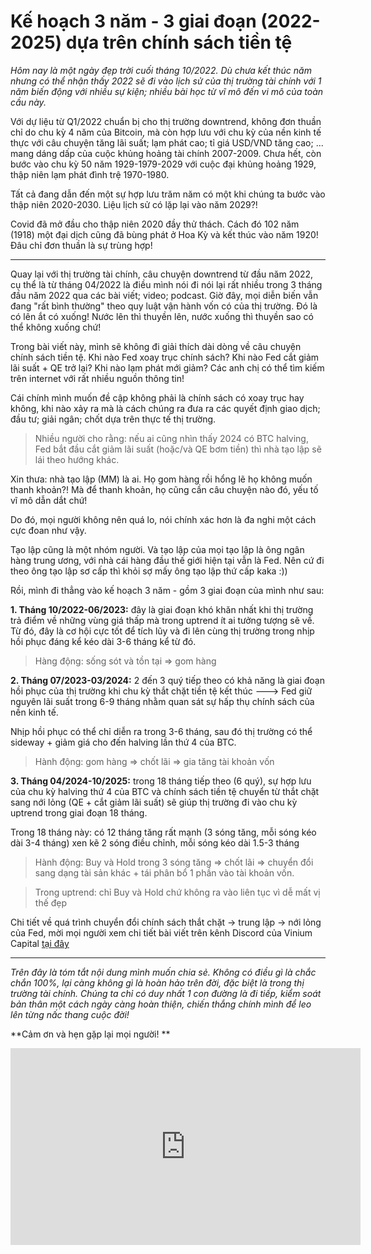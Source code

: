 # Kế hoạch 3 năm - 3 giai đoạn (2022-2025) dựa trên chính sách tiền tệ

*Hôm nay là một ngày đẹp trời cuối tháng 10/2022. Dù chưa kết thúc năm nhưng có thể nhận thấy 2022 sẽ đi vào lịch sử của thị trường tài chính với 1 năm biến động với nhiều sự kiện; nhiều bài học từ vĩ mô đến vi mô của toàn cầu này.* 

Với dự liệu từ Q1/2022 chuẩn bị cho thị trường downtrend, không đơn thuần chỉ do chu kỳ 4 năm của Bitcoin, mà còn hợp lưu với chu kỳ của nền kinh tế thực với câu chuyện tăng lãi suất; lạm phát cao; tỉ giá USD/VND tăng cao; ... mang dáng dấp của cuộc khủng hoảng tài chính 2007-2009. Chưa hết, còn bước vào chu kỳ 50 năm 1929-1979-2029 với cuộc đại khủng hoảng 1929, thập niên lạm phát đình trệ 1970-1980. 

Tất cả đang dẫn đến một sự hợp lưu trăm năm có một khi chúng ta bước vào thập niên 2020-2030. Liệu lịch sử có lặp lại vào năm 2029?! 

Covid đã mở đầu cho thập niên 2020 đầy thử thách. Cách đó 102 năm (1918) một đại dịch cũng đã bùng phát ở Hoa Kỳ và kết thúc vào năm 1920! Đâu chỉ đơn thuần là sự trùng hợp!

-----------------------

Quay lại với thị trường tài chính, câu chuyện downtrend từ đầu năm 2022, cụ thể là từ tháng 04/2022 là điều mình nói đi nói lại rất nhiều trong 3 tháng đầu năm 2022 qua các bài viết; video; podcast. Giờ đây, mọi diễn biến vẫn đang "rất bình thường" theo quy luật vận hành vốn có của thị trường. Đó là có lên ắt có xuống! Nước lên thì thuyền lên, nước xuống thì thuyền sao có thể không xuống chứ!

Trong bài viết này, mình sẽ không đi giải thích dài dòng về câu chuyện chính sách tiền tệ. Khi nào Fed xoay trục chính sách? Khi nào Fed cắt giảm lãi suất + QE trở lại? Khi nào lạm phát mới giảm? Các anh chị có thể tìm kiếm trên internet với rất nhiều nguồn thông tin!

Cái chính mình muốn đề cập không phải là chính sách có xoay trục hay không, khi nào xảy ra mà là cách chúng ra đưa ra các quyết định giao dịch; đầu tư; giải ngân; chốt dựa trên thực tế thị trường. 

> Nhiều người cho rằng: nếu ai cũng nhìn thấy 2024 có BTC halving, Fed bắt đầu cắt giảm lãi suất (hoặc/và QE bơm tiền) thì nhà tạo lập sẽ lái theo hướng khác.

Xin thưa: nhà tạo lập (MM) là ai. Họ gom hàng rồi hổng lẽ họ không muốn thanh khoản?! Mà để thanh khoản, họ cũng cần câu chuyện nào đó, yếu tố vĩ mô dẫn dắt chứ!

Do đó, mọi người không nên quá lo, nói chính xác hơn là đa nghi một cách cực đoan như vậy. 

Tạo lập cũng là một nhóm người. Và tạo lập của mọi tạo lập là ông ngân hàng trung ương, với nhà cái hàng đầu thế giới hiện tại vẫn là Fed. Nên cứ đi theo ông tạo lập sơ cấp thì khỏi sợ mấy ông tạo lập thứ cấp kaka :))

Rồi, mình đi thẳng vào kế hoạch 3 năm - gồm 3 giai đoạn của mình như sau:

**1. Tháng 10/2022-06/2023:** đây là giai đoạn khó khăn nhất khi thị trường trả điểm về những vùng giá thấp mà trong uptrend ít ai tưởng tượng sẽ về. Từ đó, đây là cơ hội cực tốt để tích lũy và đi lên cùng thị trường trong nhịp hồi phục đáng kể kéo dài 3-6 tháng kể từ đó.

> Hàng động: sống sót và tồn tại => gom hàng

**2. Tháng 07/2023-03/2024:**  2 đến 3 quý tiếp theo có khả năng là giai đoạn hồi phục của thị trường khi chu kỳ thắt chặt tiền tệ kết thúc ---> Fed giữ nguyên lãi suất trong 6-9 tháng nhằm quan sát sự hấp thụ chính sách của nền kinh tế. 

Nhịp hồi phục có thể chỉ diễn ra trong 3-6 tháng, sau đó thị trường có thể sideway + giảm giá cho đến halving lần thứ 4 của BTC.

> Hành động: gom hàng => chốt lãi => gia tăng tài khoản vốn
  
**3. Tháng 04/2024-10/2025:** trong 18 tháng tiếp theo (6 quý), sự hợp lưu của chu kỳ halving thứ 4 của BTC và chính sách tiền tệ chuyển từ thắt chặt sang nới lỏng (QE + cắt giảm lãi suất) sẽ giúp thị trường đi vào chu kỳ uptrend trong giai đoạn 18 tháng. 

Trong 18 tháng này: có 12 tháng tăng rất mạnh (3 sóng tăng, mỗi sóng kéo dài 3-4 tháng) xen kẽ 2 sóng điều chỉnh, mỗi sóng kéo dài 1.5-3 tháng

> Hành động: Buy và Hold trong 3 sóng tăng => chốt lãi => chuyển đổi sang dạng tài sản khác + tái phân bổ 1 phần vào tài khoản vốn.

   > Trong uptrend: chỉ Buy và Hold chứ không ra vào liên tục vì dễ mất vị thế đẹp

Chi tiết về quá trình chuyển đổi chính sách thắt chặt -> trung lập -> nới lỏng của Fed, mời mọi người xem chi tiết bài viết trên kênh Discord của Vinium Capital [tại đây](https://discord.com/channels/1029237261742649344/1029290699906105376/1031841555599872063)

------------------------------------

*Trên đây là tóm tắt nội dung mình muốn chia sẻ. Không có điều gì là chắc chắn 100%, lại càng không gì là hoàn hảo trên đời, đặc biệt là trong thị trường tài chính. Chúng ta chỉ có duy nhất 1 con đường là đi tiếp, kiểm soát bản thân một cách ngày càng hoàn thiện, chiến thắng chính mình để leo lên từng nấc thang cuộc đời!* 

**Cảm ơn và hẹn gặp lại mọi người!
**

<iframe width="560" height="315" src="https://www.youtube.com/embed/D-D8I_A2O0w" title="YouTube video player" frameborder="0" allow="accelerometer; autoplay; clipboard-write; encrypted-media; gyroscope; picture-in-picture" allowfullscreen></iframe>




